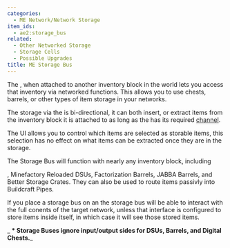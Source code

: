 ```yaml
---
categories:
  - ME Network/Network Storage
item_ids:
  - ae2:storage_bus
related:
  - Other Networked Storage
  - Storage Cells
  - Possible Upgrades
title: ME Storage Bus
---
```


The <ItemLink id="storage_bus"/>, when attached
to another inventory block in the world lets you access that inventory via
networked functions. This allows you to use chests, barrels, or other types of
item storage in your networks.

The storage via the <ItemLink id="storage_bus"/>
is bi-directional, it can both insert, or extract items from the inventory
block it is attached to as long as the <ItemLink
id="storage_bus"/> has its required
[channel](../channels.md).

The UI allows you to control which items are selected as storable items, this
selection has no effect on what items can be extracted once they are in the
storage.

The Storage Bus will function with nearly any inventory block, including

<ItemLink id="interface" />, Minefactory Reloaded DSUs,
Factorization Barrels, JABBA Barrels, and Better Storage Crates. They can also
be used to route items passivly into Buildcraft Pipes.

If you place a storage bus on an <ItemLink
id="interface"/> the storage bus will be able to
interact with the full conents of the target network, unless that interface is
configured to store items inside itself, in which case it will see those
stored items.

_ **\* Storage Buses ignore input/output sides for DSUs, Barrels, and Digital
Chests.**_

<RecipeFor id="storage_bus" />
